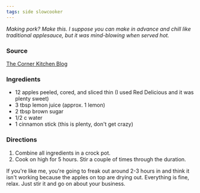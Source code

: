 ```yaml
---
tags: side slowcooker
---
```


_Making pork? Make this. I suppose you can make in advance and chill like traditional applesauce, but it was mind-blowing when served hot._

### Source
[The Corner Kitchen Blog](http://thecornerkitchenblog.com/slow-cooker-applesauce/)

### Ingredients
* 12 apples peeled, cored, and sliced thin (I used Red Delicious and it was plenty sweet)
* 3 tbsp lemon juice (approx. 1 lemon)
* 2 tbsp brown sugar
* 1/2 c water
* 1 cinnamon stick (this is plenty, don't get crazy)

### Directions
1. Combine all ingredients in a crock pot.
2. Cook on high for 5 hours. Stir a couple of times through the duration.

If you're like me, you're going to freak out around 2-3 hours in and think it isn't working because the apples on top are drying out. Everything is fine, relax. Just stir it and go on about your business.
